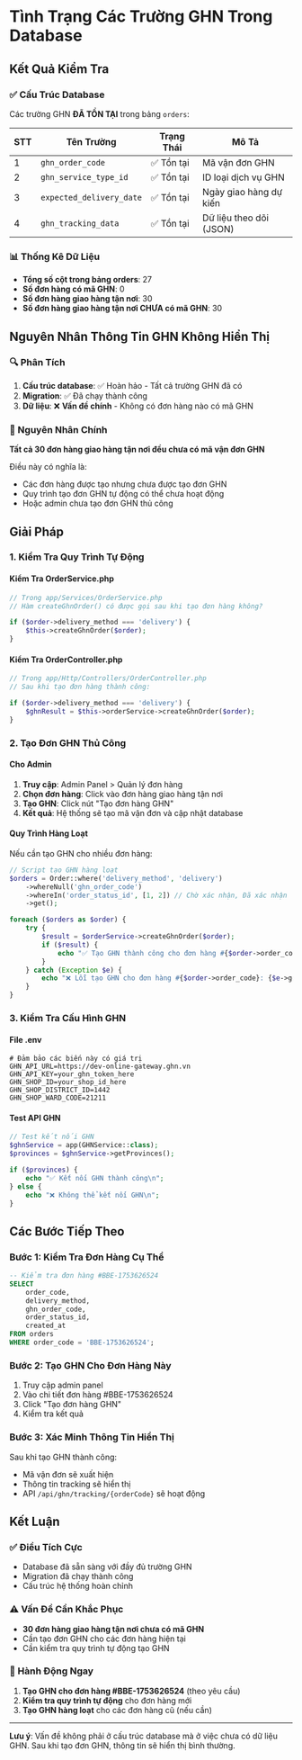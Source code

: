 # Tình Trạng Các Trường GHN Trong Database

## Kết Quả Kiểm Tra

### ✅ Cấu Trúc Database
Các trường GHN **ĐÃ TỒN TẠI** trong bảng `orders`:

| STT | Tên Trường | Trạng Thái | Mô Tả |
|-----|------------|------------|-------|
| 1 | `ghn_order_code` | ✅ Tồn tại | Mã vận đơn GHN |
| 2 | `ghn_service_type_id` | ✅ Tồn tại | ID loại dịch vụ GHN |
| 3 | `expected_delivery_date` | ✅ Tồn tại | Ngày giao hàng dự kiến |
| 4 | `ghn_tracking_data` | ✅ Tồn tại | Dữ liệu theo dõi (JSON) |

### 📊 Thống Kê Dữ Liệu
- **Tổng số cột trong bảng orders**: 27
- **Số đơn hàng có mã GHN**: 0
- **Số đơn hàng giao hàng tận nơi**: 30
- **Số đơn hàng giao hàng tận nơi CHƯA có mã GHN**: 30

## Nguyên Nhân Thông Tin GHN Không Hiển Thị

### 🔍 Phân Tích
1. **Cấu trúc database**: ✅ Hoàn hảo - Tất cả trường GHN đã có
2. **Migration**: ✅ Đã chạy thành công
3. **Dữ liệu**: ❌ **Vấn đề chính** - Không có đơn hàng nào có mã GHN

### 🎯 Nguyên Nhân Chính
**Tất cả 30 đơn hàng giao hàng tận nơi đều chưa có mã vận đơn GHN**

Điều này có nghĩa là:
- Các đơn hàng được tạo nhưng chưa được tạo đơn GHN
- Quy trình tạo đơn GHN tự động có thể chưa hoạt động
- Hoặc admin chưa tạo đơn GHN thủ công

## Giải Pháp

### 1. Kiểm Tra Quy Trình Tự Động

#### Kiểm Tra OrderService.php
```php
// Trong app/Services/OrderService.php
// Hàm createGhnOrder() có được gọi sau khi tạo đơn hàng không?

if ($order->delivery_method === 'delivery') {
    $this->createGhnOrder($order);
}
```

#### Kiểm Tra OrderController.php
```php
// Trong app/Http/Controllers/OrderController.php
// Sau khi tạo đơn hàng thành công:

if ($order->delivery_method === 'delivery') {
    $ghnResult = $this->orderService->createGhnOrder($order);
}
```

### 2. Tạo Đơn GHN Thủ Công

#### Cho Admin
1. **Truy cập**: Admin Panel > Quản lý đơn hàng
2. **Chọn đơn hàng**: Click vào đơn hàng giao hàng tận nơi
3. **Tạo GHN**: Click nút "Tạo đơn hàng GHN"
4. **Kết quả**: Hệ thống sẽ tạo mã vận đơn và cập nhật database

#### Quy Trình Hàng Loạt
Nếu cần tạo GHN cho nhiều đơn hàng:

```php
// Script tạo GHN hàng loạt
$orders = Order::where('delivery_method', 'delivery')
    ->whereNull('ghn_order_code')
    ->whereIn('order_status_id', [1, 2]) // Chờ xác nhận, Đã xác nhận
    ->get();

foreach ($orders as $order) {
    try {
        $result = $orderService->createGhnOrder($order);
        if ($result) {
            echo "✅ Tạo GHN thành công cho đơn hàng #{$order->order_code}\n";
        }
    } catch (Exception $e) {
        echo "❌ Lỗi tạo GHN cho đơn hàng #{$order->order_code}: {$e->getMessage()}\n";
    }
}
```

### 3. Kiểm Tra Cấu Hình GHN

#### File .env
```env
# Đảm bảo các biến này có giá trị
GHN_API_URL=https://dev-online-gateway.ghn.vn
GHN_API_KEY=your_ghn_token_here
GHN_SHOP_ID=your_shop_id_here
GHN_SHOP_DISTRICT_ID=1442
GHN_SHOP_WARD_CODE=21211
```

#### Test API GHN
```php
// Test kết nối GHN
$ghnService = app(GHNService::class);
$provinces = $ghnService->getProvinces();

if ($provinces) {
    echo "✅ Kết nối GHN thành công\n";
} else {
    echo "❌ Không thể kết nối GHN\n";
}
```

## Các Bước Tiếp Theo

### Bước 1: Kiểm Tra Đơn Hàng Cụ Thể
```sql
-- Kiểm tra đơn hàng #BBE-1753626524
SELECT 
    order_code,
    delivery_method,
    ghn_order_code,
    order_status_id,
    created_at
FROM orders 
WHERE order_code = 'BBE-1753626524';
```

### Bước 2: Tạo GHN Cho Đơn Hàng Này
1. Truy cập admin panel
2. Vào chi tiết đơn hàng #BBE-1753626524
3. Click "Tạo đơn hàng GHN"
4. Kiểm tra kết quả

### Bước 3: Xác Minh Thông Tin Hiển Thị
Sau khi tạo GHN thành công:
- Mã vận đơn sẽ xuất hiện
- Thông tin tracking sẽ hiển thị
- API `/api/ghn/tracking/{orderCode}` sẽ hoạt động

## Kết Luận

### ✅ Điều Tích Cực
- Database đã sẵn sàng với đầy đủ trường GHN
- Migration đã chạy thành công
- Cấu trúc hệ thống hoàn chỉnh

### ⚠️ Vấn Đề Cần Khắc Phục
- **30 đơn hàng giao hàng tận nơi chưa có mã GHN**
- Cần tạo đơn GHN cho các đơn hàng hiện tại
- Cần kiểm tra quy trình tự động tạo GHN

### 🎯 Hành Động Ngay
1. **Tạo GHN cho đơn hàng #BBE-1753626524** (theo yêu cầu)
2. **Kiểm tra quy trình tự động** cho đơn hàng mới
3. **Tạo GHN hàng loạt** cho các đơn hàng cũ (nếu cần)

---

**Lưu ý**: Vấn đề không phải ở cấu trúc database mà ở việc chưa có dữ liệu GHN. Sau khi tạo đơn GHN, thông tin sẽ hiển thị bình thường.